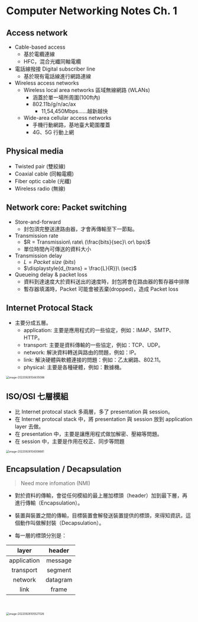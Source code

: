 # Computer Networking Notes Ch. 1

## Access network

- Cable-based access
  - 基於電纜連線
  - HFC，混合光纖同軸電纜
- 電話線撥接 Digital subscriber line
  - 基於現有電話線進行網路連線
- Wireless access networks
  - Wireless local area networks 區域無線網路 (WLANs)
    - 涵蓋於單一場所周圍(100ft內)
    - 802.11b/g/n/ac/ax
      - 11,54,450Mbps......越新越快
  - Wide-area cellular access networks
    - 手機行動網路，基地臺大範圍覆蓋
    - 4G、5G 行動上網

## Physical media

- Twisted pair (雙絞線)
- Coaxial cable (同軸電纜)
- Fiber optic cable (光纖)
- Wireless radio (無線)

## Network core: Packet switching

- Store-and-forward
  - 封包須完整送達路由器，才會再傳輸至下一節點。
- Transmission rate
  - $R = Transmission\ rate\ (\frac{bits}{sec}\ or\ bps)$
  - 單位時間內可傳送的資料大小
- Transmission delay
  - $L = Packet\ size\ (bits)$
  - $\displaystyle{d_{trans} = \frac{L}{R}}\ (sec)$
- Queueing delay & packet loss
  - 資料到達速度大於資料送出的速度時，封包將會在路由器的暫存器中排隊
  - 暫存器填滿時，Packet 可能會被丟棄(dropped)，造成 Packet loss

## Internet Protocal Stack

- 主要分成五層。
  - application: 主要是應用程式的一些協定，例如：IMAP、SMTP、HTTP。
  - transport: 主要是資料傳輸的一些協定，例如：TCP、UDP。
  - network: 解決資料轉送與路由的問題，例如：IP。
  - link: 解決硬體與軟體連接的問題：例如：乙太網路、802.11。
  - physical: 主要是各種硬體，例如：數據機。


<img src="https://i.imgur.com/ROfdnT7.png" alt="image-20220928104435086" style="zoom:50%;" />

## ISO/OSI 七層模組

- 比 Internet protocal stack 多兩層，多了 presentation 與 session。
- 在 Internet protocal stack 中，將 presentation 與 session 放到 application layer 去做。
- 在 presentation 中，主要是讓應用程式做加解密、壓縮等問題。
- 在 session 中，主要是作用在校正、同步等問題

<img src="https://i.imgur.com/qq7pbfN.png" alt="image-20220928104008681" style="zoom:50%;" />



## Encapsulation / Decapsulation

> Need more infomation (NMI)

- 對於資料的傳輸，會從任何模組的最上層加標頭（header）加到最下層，再進行傳輸（Encapsulation）。

- 裝置與裝置之間的傳輸，目標裝置會解發送裝置提供的標頭，來得知資訊，這個動作叫做解封裝（Decapsulation）。

- 每一層的標頭分別是：

|    layer    |  header  |
| :---------: | :------: |
| application | message  |
|  transport  | segment  |
|   network   | datagram |
|    link     |  frame   |

​    

<img src="https://i.imgur.com/eepuz5p.png" alt="image-20220928105527026" style="zoom: 50%;" />
